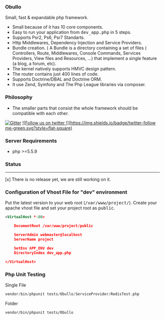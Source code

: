 
### Obullo

Small, fast & expandable php framework.

* Small because of it has 10 core components.
* Easy to run your application from <kbd>dev_app.php</kbd> in 5 steps.
* Supports Psr2, Ps6, Psr7 Standarts.
* Http Middlewares, Dependency Injection and Service Providers.
* Bundle creation. ( A Bundle is a directory containing a set of files ( Controllers, Route, Middlewares, Console Commands, Services Providers, View files and Resources, …) that implement a single feature (a blog, a forum, etc).
* The kernel natively supports HMVC design pattern.
* The router contains just 400 lines of code.
* Supports Doctrine/DBAL and Doctrine ORM.
* It use Zend, Symfony and The Php League libraries via composer.

### Philosophy

* The smaller parts that consist the whole framework should be compatible with each other.

[![Gitter](https://badges.gitter.im/Join%20Chat.svg)](https://gitter.im/obullo/framework?utm_source=badge&utm_medium=badge&utm_campaign=pr-badge&utm_content=badge) [![Follow us on twitter !](https://img.shields.io/badge/twitter-follow me-green.svg?style=flat-square)](http://twitter.com/obullo)

### Server Requirements

* php >=5.5.9

### Status

----

[x] There is no release yet, we are still working on it.

### Configuration of Vhost File for "dev" environment

Put the latest version to your web root (<kbd>/var/www/project/</kbd>). Create your apache vhost file and set your project root as <kbd>public</kbd>.

```xml
<VirtualHost *:80>

	DocumentRoot /var/www/project/public

	ServerAdmin webmaster@localhost
	ServerName project

	SetEnv APP_ENV dev
	DirectoryIndex dev_app.php

</VirtualHost>
```

### Php Unit Testing

Single File

```php
vendor/bin/phpunit tests/Obullo/ServiceProvider/RedisTest.php
```

Folder

```
vendor/bin/phpunit tests/Obullo
```
